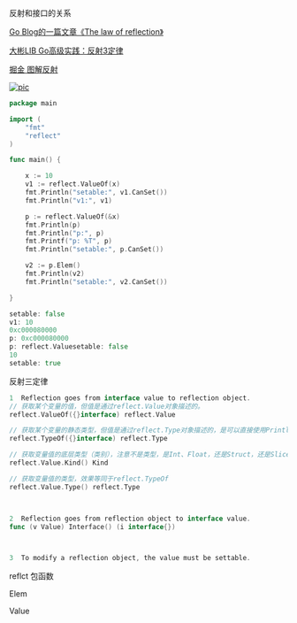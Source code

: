 反射和接口的关系

[Go Blog的一篇文章《The law of reflection》](https://blog.golang.org/laws-of-reflection)

[大彬LIB  Go高级实践：反射3定律](http://lessisbetter.site/2019/02/24/go-law-of-reflect/)

[掘金 图解反射](https://juejin.im/post/5d27f572e51d4550bf1ae900)

[![pic](https://user-gold-cdn.xitu.io/2019/7/12/16be416ecd20d1ef?imageView2/0/w/1280/h/960/format/webp/ignore-error/1)](https://user-gold-cdn.xitu.io/2019/7/12/16be416ecd20d1ef?imageView2/0/w/1280/h/960/format/webp/ignore-error/1)

```go
package main

import (
	"fmt"
	"reflect"
)

func main() {

	x := 10
	v1 := reflect.ValueOf(x)
	fmt.Println("setable:", v1.CanSet())
	fmt.Println("v1:", v1)

	p := reflect.ValueOf(&x)
	fmt.Println(p)
	fmt.Println("p:", p)
	fmt.Printf("p: %T", p)
	fmt.Println("setable:", p.CanSet())

	v2 := p.Elem()
	fmt.Println(v2)
	fmt.Println("setable:", v2.CanSet())

}

setable: false
v1: 10
0xc000080000
p: 0xc000080000
p: reflect.Valuesetable: false
10
setable: true


```
反射三定律
```go
1  Reflection goes from interface value to reflection object.
// 获取某个变量的值，但值是通过reflect.Value对象描述的。
reflect.ValueOf({}interface) reflect.Value

// 获取某个变量的静态类型，但值是通过reflect.Type对象描述的，是可以直接使用Println打印的
reflect.TypeOf({}interface) reflect.Type

// 获取变量值的底层类型（类别），注意不是类型，是Int、Float，还是Struct，还是Slice
reflect.Value.Kind() Kind

// 获取变量值的类型，效果等同于reflect.TypeOf
reflect.Value.Type() reflect.Type



2  Reflection goes from reflection object to interface value.
func (v Value) Interface() (i interface{})



3  To modify a reflection object, the value must be settable.

```

reflct 包函数 

Elem

Value
